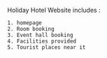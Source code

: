 Holiday Hotel Website includes :

    1. homepage
    2. Room booking
    3. Event hall booking
    4. Facilities provided
    5. Tourist places near it
